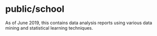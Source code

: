 # public/school
As of June 2019, this contains data analysis reports using various data mining and statistical learning techniques.